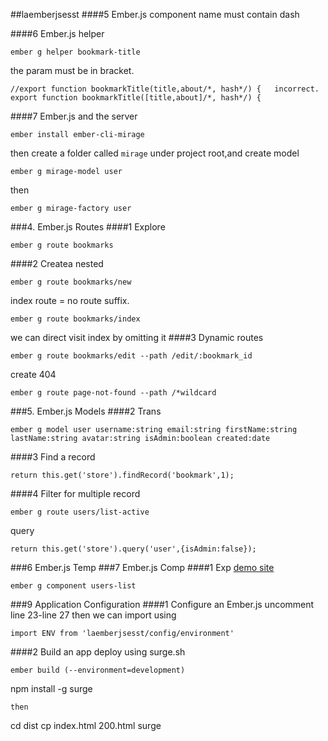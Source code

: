 ##laemberjsesst
####5 Ember.js component
name must contain dash

####6 Ember.js helper
```
ember g helper bookmark-title
```
the param must be in bracket.
```
//export function bookmarkTitle(title,about/*, hash*/) {   incorrect.
export function bookmarkTitle([title,about]/*, hash*/) {
```
####7 Ember.js and the server
```
ember install ember-cli-mirage
```
then create a folder called `mirage` under project root,and create model
```
ember g mirage-model user
```
then
```
ember g mirage-factory user
```

###4. Ember.js Routes
####1 Explore
```
ember g route bookmarks
```
####2 Createa nested
```
ember g route bookmarks/new
```
index route = no route suffix.
```
ember g route bookmarks/index
```
we can direct visit index by omitting it
####3 Dynamic routes
```
ember g route bookmarks/edit --path /edit/:bookmark_id
```
create 404
```
ember g route page-not-found --path /*wildcard
```
###5. Ember.js Models
####2 Trans
```
ember g model user username:string email:string firstName:string lastName:string avatar:string isAdmin:boolean created:date
```
####3 Find a record
```
return this.get('store').findRecord('bookmark',1);
```
####4 Filter for multiple record
```
ember g route users/list-active
```
query
```
return this.get('store').query('user',{isAdmin:false});
```

###6 Ember.js Temp
###7 Ember.js Comp
####1 Exp
[demo site](http://indexiatech.github.io/ember-components)
```
ember g component users-list
```
###9 Application Configuration
####1 Configure an Ember.js 
uncomment
line 23-line 27
then we can import using
```
import ENV from 'laemberjsesst/config/environment'
```

####2 Build an app
deploy using surge.sh
```
ember build (--environment=development)
```
npm install -g surge
```
then
```
cd dist
cp index.html 200.html
surge
```
